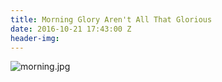 ```yaml
---
title: Morning Glory Aren't All That Glorious
date: 2016-10-21 17:43:00 Z
header-img: 
---
```


![morning.jpg](/uploads/morning.jpg)